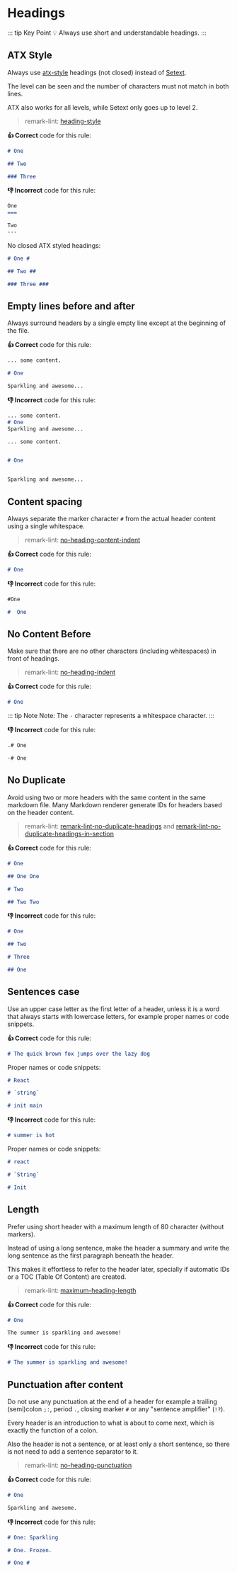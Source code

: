 # Headings

::: tip Key Point
:bulb: Always use short and understandable headings.
:::
<!-- vale off -->
## ATX Style
<!-- vale on -->
Always use [atx-style](http://www.aaronsw.com/2002/atx/intro "Link explaining what atx-style is") headings (not closed) instead of [Setext](http://docutils.sourceforge.net/mirror/setext.html "Link explaining what Setext is").

The level can be seen and the number of characters must not match in both lines.

ATX also works for all levels, while Setext only goes up to level 2.

> remark-lint: [heading-style](https://github.com/remarkjs/remark-lint/tree/master/packages/remark-lint-heading-style "Link to remarkjs docs")

**:thumbsup: Correct** code for this rule:

```markdown
# One

## Two

### Three
```

**:thumbsdown: Incorrect** code for this rule:

```markdown
One
===

Two
---
```

No closed ATX styled headings:

```markdown
# One #

## Two ##

### Three ###
```

## Empty lines before and after

Always surround headers by a single empty line except at the beginning of the file.

**:thumbsup: Correct** code for this rule:

```markdown
... some content.

# One

Sparkling and awesome...
```

**:thumbsdown: Incorrect** code for this rule:

```markdown
... some content.
# One
Sparkling and awesome...
```

```markdown
... some content.


# One


Sparkling and awesome...
```

## Content spacing

Always separate the marker character `#` from the actual header content using a single whitespace.

> remark-lint: [no-heading-content-indent](https://github.com/remarkjs/remark-lint/tree/master/packages/remark-lint-no-heading-content-indent "Link to remarkjs docs")

**:thumbsup: Correct** code for this rule:

```markdown
# One
```

**:thumbsdown: Incorrect** code for this rule:

```markdown
#One
```

```markdown
#  One
```

## No Content Before

Make sure that there are no other characters (including whitespaces) in front of headings.

> remark-lint: [no-heading-indent](https://github.com/remarkjs/remark-lint/tree/master/packages/remark-lint-no-heading-content-indent "Link to remarkjs docs")

**:thumbsup: Correct** code for this rule:

```markdown
# One
```

::: tip Note
Note: The `·` character represents a whitespace character.
:::

**:thumbsdown: Incorrect** code for this rule:

```markdown
.# One
```

```markdown
·# One
```

## No Duplicate

Avoid using two or more headers with the same content in the same markdown file.
Many Markdown renderer generate IDs for headers based on the header content.

> remark-lint: [remark-lint-no-duplicate-headings](https://github.com/remarkjs/remark-lint/tree/master/packages/remark-lint-no-duplicate-headings) and [remark-lint-no-duplicate-headings-in-section](https://github.com/remarkjs/remark-lint/tree/master/packages/remark-lint-no-duplicate-headings-in-section)

**:thumbsup: Correct** code for this rule:

```markdown
# One

## One One

# Two

## Two Two
```

**:thumbsdown: Incorrect** code for this rule:

```markdown
# One

## Two

# Three

## One
```

## Sentences case

Use an upper case letter as the first letter of a header, unless it is a word that always starts with lowercase letters,
for example proper names or code snippets.

**:thumbsup: Correct** code for this rule:

```markdown
# The quick brown fox jumps over the lazy dog
```

Proper names or code snippets:

```markdown
# React

# `string`

# init main
```

**:thumbsdown: Incorrect** code for this rule:

```markdown
# summer is hot
```

Proper names or code snippets:

```markdown
# react

# `String`

# Init
```

## Length

Prefer using short header with a maximum length of 80 character (without markers).

Instead of using a long sentence, make the header a summary and write the long sentence as the first paragraph beneath the header.

This makes it effortless to refer to the header later, specially if automatic IDs or a TOC (Table Of Content) are created.

> remark-lint: [maximum-heading-length](https://github.com/remarkjs/remark-lint/tree/master/packages/remark-lint-maximum-heading-length "Link to remarkjs docs")

**:thumbsup: Correct** code for this rule:

```markdown
# One

The summer is sparkling and awesome!
```

**:thumbsdown: Incorrect** code for this rule:

```markdown
# The summer is sparkling and awesome!
```

## Punctuation after content

Do not use any punctuation at the end of a header
for example a trailing (semi)colon `;:`, period `.`, closing marker `#` or any "sentence amplifier" (`!?`).

Every header is an introduction to what is about to come next, which is exactly the function of a colon.

Also the header is not a sentence, or at least only a short sentence, so there is not need to add a sentence separator to it.

> remark-lint: [no-heading-punctuation](https://github.com/remarkjs/remark-lint/tree/master/packages/remark-lint-no-heading-punctuation "Link to remarkjs docs")

**:thumbsup: Correct** code for this rule:

```markdown
# One

Sparkling and awesome.
```

**:thumbsdown: Incorrect** code for this rule:

```markdown
# One: Sparkling
```

```markdown
# One. Frozen.
```

```markdown
# One #
```
